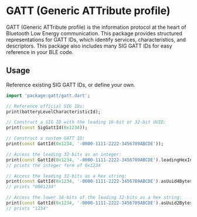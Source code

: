 # GATT (Generic ATTribute profile)
GATT (Generic ATTribute profile) is the information protocol at the heart of Bluetooth Low Energy communication. This package provides structured representations for GATT IDs, which identify services, characteristics, and descriptors. This package also includes many SIG GATT IDs for easy reference in your BLE code.

## Usage
Reference existing SIG GATT IDs, or define your own.

```dart
import 'package:gatt/gatt.dart';

// Reference official SIG IDs:
print(batteryLevelCharacteristicId);

// Construct a SIG ID with the leading 16-bit or 32-bit UUID:
print(const SigGattId(0x1234));

// Construct a custom GATT ID:
print(const GattId(0x1234, '-0000-1111-2222-3456789ABCDE'));

// Access the leading 32-bits as an integer:
print(const GattId(0x1234, '-0000-1111-2222-3456789ABCDE').leadingHexInt);
// prints the integer form of 0x1234

// Access the leading 32-bits as a hex string:
print(const GattId(0x1234, '-0000-1111-2222-3456789ABCDE').asUuid4Bytes);
// prints "0001234"

// Access the lower 16-bits of the leading 32-bits as a hex string:
print(const GattId(0x1234, '-0000-1111-2222-3456789ABCDE').asUuid2Bytes);
// prints "1234"
```
